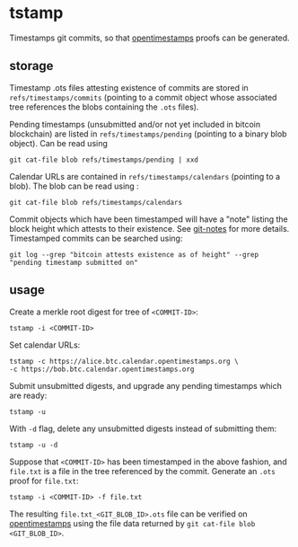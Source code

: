 # tstamp
Timestamps git commits, so that [opentimestamps](https://opentimestamps.org) proofs can be generated.

## storage
Timestamp .ots files attesting existence of commits are stored in `refs/timestamps/commits` (pointing to a commit object whose associated tree references the blobs containing the `.ots` files).

Pending timestamps (unsubmitted and/or not yet included in bitcoin blockchain) are listed in `refs/timestamps/pending` (pointing to a binary blob object). Can be read using 
```
git cat-file blob refs/timestamps/pending | xxd
```

Calendar URLs are contained in `refs/timestamps/calendars` (pointing to a blob). The blob can be read using :
```
git cat-file blob refs/timestamps/calendars
```

Commit objects which have been timestamped will have a "note" listing the block height which attests to their existence. See [git-notes](https://git-scm.com/docs/git-notes) for more details. Timestamped commits can be searched using: 
```
git log --grep "bitcoin attests existence as of height" --grep "pending timestamp submitted on"
```

## usage
Create a merkle root digest for tree of `<COMMIT-ID>`:
```
tstamp -i <COMMIT-ID>
```
Set calendar URLs:
```
tstamp -c https://alice.btc.calendar.opentimestamps.org \
-c https://bob.btc.calendar.opentimestamps.org
```
Submit unsubmitted digests, and upgrade any pending timestamps which are ready:
```
tstamp -u
```
With `-d` flag, delete any unsubmitted digests instead of submitting them:
```
tstamp -u -d
```
Suppose that `<COMMIT-ID>` has been timestamped in the above fashion, and `file.txt` is a file in the tree referenced by the commit.
Generate an `.ots` proof for `file.txt`:
```
tstamp -i <COMMIT-ID> -f file.txt
```
The resulting `file.txt_<GIT_BLOB_ID>.ots` file can be verified on [opentimestamps](https://opentimestamps.org) using the file data returned by `git cat-file blob <GIT_BLOB_ID>`.
